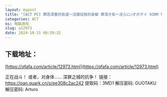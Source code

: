 ```yaml
---
layout: mypost
title: "[ACT PC] 罪恶深重的街道～淫靡绽放的身躯 罪深き街～淫らに○すボデイ 930M 夸克"
categories: ACT
os: 电脑游戏
slug: a12973
date: 2024-10-31 00:59:32
---
```


## 下载地址：

[https://qfafa.com/article/12973.html](https://qfafa.com/article/12973.html)

正在战斗！
或者，对身体......
深罪之城的抗争！
链接：https://pan.quark.cn/s/ee308c2ac242
提取码：3MD1
解压密码: GUOTAKU
解压密码: Arturo